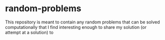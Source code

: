 # random-problems
This repository is meant to contain any random problems that can be solved computationally that I find interesting enough to share my solution (or attempt at a solution) to 
